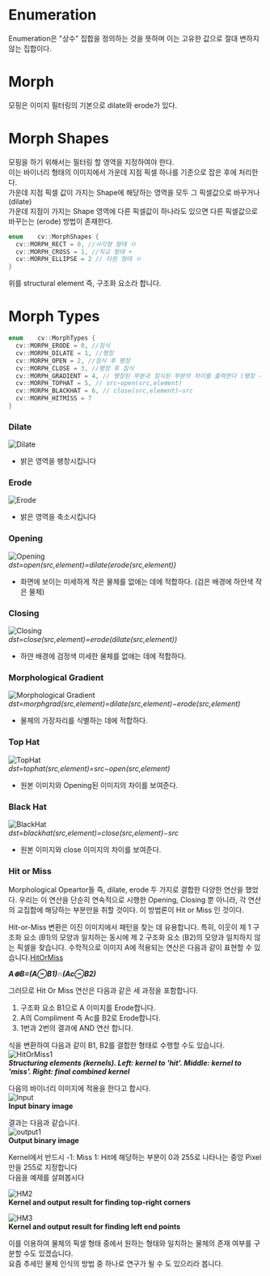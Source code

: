 # Enumeration   
Enumeration은 "상수" 집합을 정의하는 것을 뜻하며 이는 고유한 값으로 절대 변하지 않는 집합이다.

# Morph
모핑은 이미지 필터링의 기본으로 dilate와 erode가 있다.

# Morph Shapes

모핑을 하기 위해서는 필터링 할 영역을 지정하여야 한다.    
이는 바이너리 형태의 이미지에서 가운데 지점 픽셀 하나를 기준으로 잡은 후에 처리한다.   
가운데 지점 픽셀 값이 가지는 Shape에 해당하는 영역을 모두 그 픽셀값으로 바꾸거나 (dilate)   
가운데 지점이 가지는 Shape 영역에 다른 픽셀값이 하나라도 있으면 다른 픽셀값으로 바꾸는는 (erode) 방법이 존재한다.   

```cpp
enum  	cv::MorphShapes {
  cv::MORPH_RECT = 0, //사각형 형태 ㅁ
  cv::MORPH_CROSS = 1, //직교 형태 +
  cv::MORPH_ELLIPSE = 2 // 타원 형태 ㅇ
}
```
위를 structural element 즉, 구조화 요소라 합니다.

# Morph Types

```cpp
enum  	cv::MorphTypes {
  cv::MORPH_ERODE = 0, //침식
  cv::MORPH_DILATE = 1, //팽창
  cv::MORPH_OPEN = 2, //침식 후 팽창
  cv::MORPH_CLOSE = 3, //팽창 후 침식
  cv::MORPH_GRADIENT = 4, // 팽창된 부분과 침식된 부분의 차이를 출력한다 (팽창 - 침식)
  cv::MORPH_TOPHAT = 5, // src−open(src,element)
  cv::MORPH_BLACKHAT = 6, // close(src,element)−src
  cv::MORPH_HITMISS = 7 
}
```
### Dilate
![Dilate](https://docs.opencv.org/master/Morphology_1_Tutorial_Theory_Dilation.png)   
- 밝은 영역을 팽창시킵니다

### Erode
![Erode](https://docs.opencv.org/master/Morphology_1_Tutorial_Theory_Erosion.png)   
- 밝은 영역을 축소시킵니다

### Opening   
![Opening](https://docs.opencv.org/master/Morphology_2_Tutorial_Theory_Opening.png)   
*dst=open(src,element)=dilate(erode(src,element))*   
- 화면에 보이는 미세하게 작은 물체를 없애는 데에 적합하다. (검은 배경에 하얀색 작은 물체)

### Closing   
![Closing](https://docs.opencv.org/master/Morphology_2_Tutorial_Theory_Closing.png)   
*dst=close(src,element)=erode(dilate(src,element))*   
- 하얀 배경에 검정색 미세한 물체를 없애는 데에 적합하다.   

### Morphological Gradient   
![Morphological Gradient](https://docs.opencv.org/master/Morphology_2_Tutorial_Theory_Gradient.png)   
*dst=morphgrad(src,element)=dilate(src,element)−erode(src,element)*   
- 물체의 가장자리를 식별하는 데에 적합하다.   

### Top Hat   
![TopHat](https://docs.opencv.org/master/Morphology_2_Tutorial_Theory_TopHat.png)   
*dst=tophat(src,element)=src−open(src,element)*   
- 원본 이미지와 Opening된 이미지의 차이를 보여준다.   

### Black Hat
![BlackHat](https://docs.opencv.org/master/Morphology_2_Tutorial_Theory_BlackHat.png)    
*dst=blackhat(src,element)=close(src,element)−src*   
- 원본 이미지와 close 이미지의 차이를 보여준다.   

### Hit or Miss

Morphological Opeartor들 즉, dilate, erode 두 가지로 결합한 다양한 연산을 했었다. 우리는 이 연산을 단순히 연속적으로 시행한 Opening, Closing 뿐 아니라, 각 연산의 교집합에 해당하는 부분만을 취할 것이다. 이 방법론이 Hit or Miss 인 것이다.   
   
Hit-or-Miss 변환은 이진 이미지에서 패턴을 찾는 데 유용합니다. 특히, 이웃이 제 1 구조화 요소 (B1)의 모양과 일치하는 동시에 제 2 구조화 요소 (B2)의 모양과 일치하지 않는 픽셀을 찾습니다. 수학적으로 이미지 A에 적용되는 연산은 다음과 같이 표현할 수 있습니다.[HitOrMiss](https://docs.opencv.org/master/db/d06/tutorial_hitOrMiss.html)      
   
**_A⊛B=(A⊖B1)∩(Ac⊖B2)_**      
   
그러므로 Hit Or Miss 연산은 다음과 같은 세 과정을 포함합니다.      

1. 구조화 요소 B1으로 A 이미지를 Erode합니다.   
2. A의 Compliment 즉 Ac를 B2로 Erode합니다.   
3. 1번과 2번의 결과에 AND 연산 합니다.    

식을 변환하여 다음과 같이 B1, B2를 결합한 형태로 수행할 수도 있습니다.      
![HitOrMiss1](https://docs.opencv.org/master/hitmiss_kernels.png)   
**_Structuring elements (kernels). Left: kernel to 'hit'. Middle: kernel to 'miss'. Right: final combined kernel_**   

다음의 바이너리 이미지에 적용을 한다고 합시다.   
![Input](https://docs.opencv.org/master/hitmiss_input.png)   
**Input binary image**   

결과는 다음과 같습니다.   
![output1](https://docs.opencv.org/master/hitmiss_output.png)   
**Output binary image**   

Kernel에서 반드시 -1: Miss 1: Hit에 해당하는 부분이 0과 255로 나타나는 중앙 Pixel만을 255로 지정합니다   
다음을 예제를 살펴봅시다   

![HM2](https://docs.opencv.org/master/hitmiss_example2.png)   
**Kernel and output result for finding top-right corners**   

![HM3](https://docs.opencv.org/master/hitmiss_example3.png)   
**Kernel and output result for finding left end points**   

이를 이용하여 물체의 픽셀 형태 중에서 원하는 형태와 일치하는 물체의 존재 여부를 구분할 수도 있겠습니다.   
요즘 추세인 물체 인식의 방법 중 하나로 연구가 될 수 도 있으리라 봅니다.


